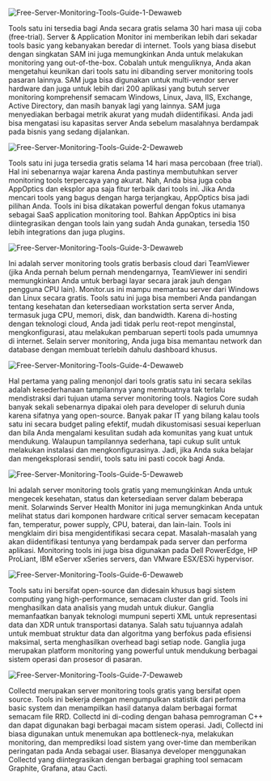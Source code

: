 ![Free-Server-Monitoring-Tools-Guide-1-Dewaweb](https://user-images.githubusercontent.com/63648786/99139701-b848c680-266d-11eb-92f3-ac67099b3867.png)

Tools satu ini tersedia bagi Anda secara gratis selama 30 hari masa uji coba (free-trial). Server & Application Monitor ini memberikan lebih dari sekadar tools basic yang kebanyakan beredar di internet. Tools yang biasa disebut dengan singkatan SAM ini juga memungkinkan Anda untuk melakukan monitoring yang out-of-the-box. Cobalah untuk menguliknya, Anda akan mengetahui keunikan dari tools satu ini dibanding server monitoring tools pasaran lainnya. SAM juga bisa digunakan untuk multi-vendor server hardware dan juga untuk lebih dari 200 aplikasi yang butuh server monitoring komprehensif semacam Windows, Linux, Java, IIS, Exchange, Active Directory, dan masih banyak lagi yang lainnya. SAM juga menyediakan berbagai metrik akurat yang mudah diidentifikasi. Anda jadi bisa mengatasi isu kapasitas server Anda sebelum masalahnya berdampak pada bisnis yang sedang dijalankan.

![Free-Server-Monitoring-Tools-Guide-2-Dewaweb](https://user-images.githubusercontent.com/63648786/99139707-c3035b80-266d-11eb-9d5e-114ebadd7067.png)

Tools satu ini juga tersedia gratis selama 14 hari masa percobaan (free trial). Hal ini sebenarnya wajar karena Anda pastinya membutuhkan server monitoring tools terpercaya yang akurat. Nah, Anda bisa juga coba AppOptics dan eksplor apa saja fitur terbaik dari tools ini. Jika Anda mencari tools yang bagus dengan harga terjangkau, AppOptics bisa jadi pilihan Anda. Tools ini bisa dikatakan powerful dengan fokus utamanya sebagai SaaS application monitoring tool. Bahkan AppOptics ini bisa diintegrasikan dengan tools lain yang sudah Anda gunakan, tersedia 150 lebih integrations dan juga plugins.

![Free-Server-Monitoring-Tools-Guide-3-Dewaweb](https://user-images.githubusercontent.com/63648786/99139715-cac30000-266d-11eb-9518-2250ae4994fe.png)

Ini adalah server monitoring tools gratis berbasis cloud dari TeamViewer (jika Anda pernah belum pernah mendengarnya, TeamViewer ini sendiri memungkinkan Anda untuk berbagi layar secara jarak jauh dengan pengguna CPU lain). Monitor.us ini mampu memantau server dari Windows dan Linux secara gratis. Tools satu ini juga bisa memberi Anda pandangan tentang kesehatan dan ketersediaan workstation serta server Anda, termasuk juga CPU, memori, disk, dan bandwidth. Karena di-hosting dengan teknologi cloud, Anda jadi tidak perlu reot-repot menginstal, mengkonfigurasi, atau melakukan pembaruan seperti tools pada umumnya di internet. Selain server monitoring, Anda juga bisa memantau network dan database dengan membuat terlebih dahulu dashboard khusus.

![Free-Server-Monitoring-Tools-Guide-4-Dewaweb](https://user-images.githubusercontent.com/63648786/99139755-12e22280-266e-11eb-9d4c-73d4cac34ab1.png)

Hal pertama yang paling menonjol dari tools gratis satu ini secara sekilas adalah kesederhanaan tampilannya yang membuatnya tak terlalu mendistraksi dari tujuan utama server monitoring tools. Nagios Core sudah banyak sekali sebenarnya dipakai oleh para developer di seluruh dunia karena sifatnya yang open-source. Banyak pakar IT yang bilang kalau tools satu ini secara budget paling efektif, mudah dikustomisasi sesuai keperluan dan bila Anda mengalami kesulitan sudah ada komunitas yang kuat untuk mendukung. Walaupun tampilannya sederhana, tapi cukup sulit untuk melakukan instalasi dan mengkonfigurasinya. Jadi, jika Anda suka belajar dan mengeksplorasi sendiri, tools satu ini pasti cocok bagi Anda.

![Free-Server-Monitoring-Tools-Guide-5-Dewaweb](https://user-images.githubusercontent.com/63648786/99139756-14abe600-266e-11eb-9bb9-e9af09b6e4cc.png)

Ini adalah server monitoring tools gratis yang memungkinkan Anda untuk mengecek kesehatan, status dan ketersediaan server dalam beberapa menit. Solarwinds Server Health Monitor ini juga memungkinkan Anda untuk melihat status dari komponen hardware critical server semacam kecepatan fan, temperatur, power supply, CPU, baterai, dan lain-lain. Tools ini mengklaim diri bisa mengidentifikasi secara cepat. Masalah-masalah yang akan diidentifikasi tentunya yang berdampak pada server dan performa aplikasi. Monitoring tools ini juga bisa digunakan pada Dell PowerEdge, HP ProLiant, IBM eServer xSeries servers, dan VMware ESX/ESXi hypervisor.

![Free-Server-Monitoring-Tools-Guide-6-Dewaweb](https://user-images.githubusercontent.com/63648786/99139757-15dd1300-266e-11eb-8a10-ad6a26d3446c.png)

Tools satu ini bersifat open-source dan didesain khusus bagi sistem computing yang high-performance, semacam cluster dan grid. Tools ini menghasilkan data analisis yang mudah untuk diukur. Ganglia memanfaatkan banyak teknologi mumpuni seperti XML untuk representasi data dan XDR untuk transportasi datanya. Salah satu tujuannya adalah untuk membuat struktur data dan algoritma yang berfokus pada efisiensi maksimal, serta menghasilkan overhead bagi setiap node. Ganglia juga merupakan platform monitoring yang powerful untuk mendukung berbagai sistem operasi dan prosesor di pasaran.

![Free-Server-Monitoring-Tools-Guide-7-Dewaweb](https://user-images.githubusercontent.com/63648786/99139759-17a6d680-266e-11eb-8754-ce09efda6923.png)

Collectd merupakan server monitoring tools gratis yang bersifat open source. Tools ini bekerja dengan mengumpulkan statistik dari performa basic system dan menampilkan hasil datanya dalam berbagai format semacam file RRD. Collectd ini di-coding dengan bahasa pemrograman C++ dan dapat digunakan bagi berbagai macam sistem operasi. Jadi, Collectd ini biasa digunakan untuk menemukan apa bottleneck-nya, melakukan monitoring, dan memprediksi load sistem yang over-time dan memberikan peringatan pada Anda sebagai user. Biasanya developer menggunakan Collectd yang diintegrasikan dengan berbagai graphing tool semacam Graphite, Grafana, atau Cacti.
